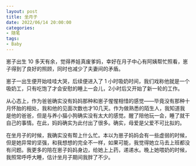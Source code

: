 ```yaml
---
layout: post
title: 坐月子
date: 2022/06/14 20:00:00
categories:
- 随笔
tags:
- Baby
---
```


崽子出生 10 多天有余，觉得养娃真废爹妈，幸好在月子中心有阿姨帮忙照看，崽子得到了良好的照顾，同时也减少了夫妻间的矛盾。

崽子一出生便开始哇哇大哭，后续便进入了 1 小时吸奶时间，我们戏称他就是一个吸奶工，只有吃饱了才会安慰的睡上一会儿，2小时后又开始了新一轮的工作。

从心态上，作为爸爸确实没有妈妈那种和崽子惺惺相惜的感觉——毕竟没有那种十月怀胎的相处，我和他的见面次数也才10几天。作为做熟悉的陌生人，我知道我是他的爸爸，但是与养小猫小狗确实没有太大的感觉。醒了陪他玩一会，睡了就干自己的事情。在此，妈妈确实为此付出了很多。确实，母爱是父爱不可比拟的。

在坐月子的时候，我确实没有帮上什么忙。本以为崽子妈妈会有一些虚弱的时候，但是她异常的坚强，和我想想的完全不一样，如果可能，我觉得她立马去上班都没有问题。我更多的陪在崽子妈妈身边，给她上上药，递递水。晚上她喂奶的时候，我照常呼呼大睡，估计坐月子期间我胖了不少。
